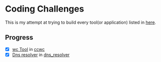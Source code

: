 # Coding Challenges

This is my attempt at trying to build every tool(or application) listed in [here](https://codingchallenges.fyi/challenges).

## Progress

- [x] [wc Tool](https://codingchallenges.fyi/challenges/challenge-wc) in [ccwc](ccwc/)
- [x] [Dns resolver](https://codingchallenges.fyi/challenges/challenge-dns-resolver/) in [dns_resolver](dns_resolver/)
